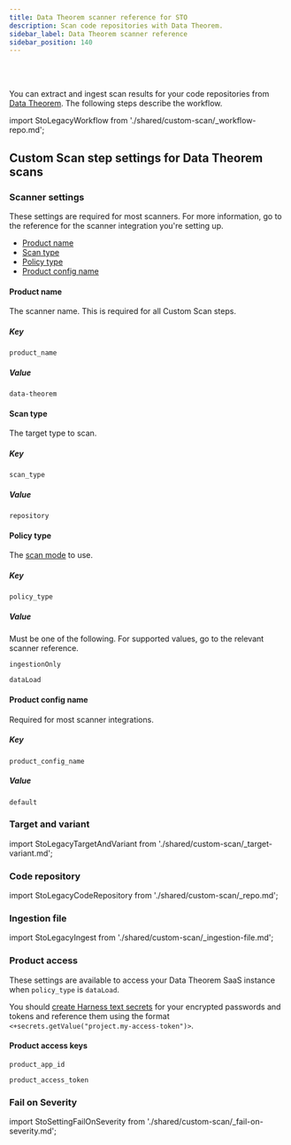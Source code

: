 ```yaml
---
title: Data Theorem scanner reference for STO
description: Scan code repositories with Data Theorem.
sidebar_label: Data Theorem scanner reference
sidebar_position: 140
---
```


<DocsTag   text="Code repo scanners"  backgroundColor= "#cbe2f9" textColor="#0b5cad" link="/docs/security-testing-orchestration/sto-techref-category/security-step-settings-reference#code-repo-scanners"  />
<DocsTag  text="Extraction" link="/docs/security-testing-orchestration/use-sto/orchestrate-and-ingest/sto-workflows-overview/#extraction-scans-in-sto" />
<DocsTag  text="Ingestion" link="/docs/security-testing-orchestration/use-sto/orchestrate-and-ingest/ingest-scan-results-into-an-sto-pipeline/" />
<br/>
<br/>

You can extract and ingest scan results for your code repositories from [Data Theorem](https://www.datatheorem.com/). The following steps describe the workflow. 

import StoLegacyWorkflow from './shared/custom-scan/_workflow-repo.md';

<StoLegacyWorkflow />


## Custom Scan step settings for Data Theorem scans

### Scanner settings

These settings are required for most scanners. For more information, go to the reference for the scanner integration you're setting up.

- [Product name](#product-name)
- [Scan type](#scan-type)
- [Policy type](#policy-type)
- [Product config name](#product-config-name)


#### Product name

The scanner name. This is required for all Custom Scan steps. 

##### Key
```
product_name
```

##### Value

```
data-theorem
```

#### Scan type

The target type to scan. 

##### Key
```
scan_type
```

##### Value

```
repository
```

#### Policy type

The [scan mode](/docs/security-testing-orchestration/use-sto/orchestrate-and-ingest/sto-workflows-overview) to use. 

##### Key
```
policy_type
```

##### Value

Must be one of the following. For supported values, go to the relevant scanner reference.

```
ingestionOnly
```
```
dataLoad
```

#### Product config name

Required for most scanner integrations. 

##### Key
```
product_config_name
```

##### Value

```
default
```

### Target and variant

import StoLegacyTargetAndVariant  from './shared/custom-scan/_target-variant.md';

<StoLegacyTargetAndVariant />


### Code repository

import StoLegacyCodeRepository  from './shared/custom-scan/_repo.md';

<StoLegacyCodeRepository />

<!-- 
### Data Theorem scan settings

* `product_name` = `data-theorem`
* `product_config_name` = `default`
* [`scan_type`](/docs/security-testing-orchestration/sto-techref-category/security-step-settings-reference#scanner-categories) = `repository`
* [`policy_type`](/docs/security-testing-orchestration/sto-techref-category/security-step-settings-reference#data-ingestion-methods) = `dataLoad` or `ingestionOnly`
* When [`policy_type`](/docs/security-testing-orchestration/sto-techref-category/security-step-settings-reference#data-ingestion-methods) = `dataLoad`:
	+ `product_app_id`
	+ `product_access_token`
* `fail_on_severity` - See [Fail on Severity](#fail-on-severity).

-->

### Ingestion file

import StoLegacyIngest from './shared/custom-scan/_ingestion-file.md'; 

<StoLegacyIngest />

### Product access

These settings are available to access your Data Theorem SaaS instance when `policy_type` is `dataLoad`. 

You should [create Harness text secrets](/docs/platform/secrets/add-use-text-secrets) for your encrypted passwords and tokens and reference them using the format `<+secrets.getValue("project.my-access-token")>`.

#### Product access keys
```
product_app_id
```
```
product_access_token
```

### Fail on Severity

import StoSettingFailOnSeverity from './shared/custom-scan/_fail-on-severity.md';

<StoSettingFailOnSeverity />





